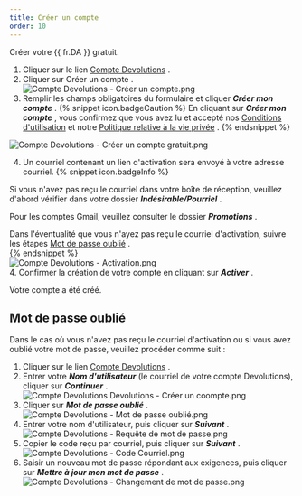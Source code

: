 ```yaml
---
title: Créer un compte
order: 10
---
```

Créer votre {{ fr.DA }} gratuit.  

1. Cliquer sur le lien [Compte Devolutions](https://portal.devolutions.com/) . 
1. Cliquer sur Créer un compte .  
![Compte Devolutions - Créer un compte.png](/img/fr/cloud/Cloud4015.png)
1. Remplir les champs obligatoires du formulaire et cliquer ***Créer mon compte*** . 
{% snippet icon.badgeCaution %} 
En cliquant sur ***Créer mon compte*** , vous confirmez que vous avez lu et accepté nos [Conditions d'utilisation](https://devolutions.net/fr/legal/online-services-terms) et notre [Politique relative à la vie privée](https://devolutions.net/fr/legal) . 
{% endsnippet %}  

![Compte Devolutions - Créer un compte gratuit.png](/img/fr/cloud/cloud4016.png)  

4. Un courriel contenant un lien d'activation sera envoyé à votre adresse courriel. 
{% snippet icon.badgeInfo %}

Si vous n'avez pas reçu le courriel dans votre boîte de réception, veuillez d'abord vérifier dans votre dossier ***Indésirable/Pourriel*** .  

Pour les comptes Gmail, veuillez consulter le dossier ***Promotions*** .  

Dans l'éventualité que vous n'ayez pas reçu le courriel d'activation, suivre les étapes <a href="#key">Mot de passe oublié</a> .  
{% endsnippet %}  
![Compte Devolutions - Activation.png](/img/fr/cloud/Cloud4021.png)  
4. Confirmer la création de votre compte en cliquant sur ***Activer*** . 

Votre compte a été créé.  

## Mot de passe oublié <a name="key"></a>

Dans le cas où vous n'avez pas reçu le courriel d'activation ou si vous avez oublié votre mot de passe, veuillez procéder comme suit :  

1. Cliquer sur le lien [Compte Devolutions](https://portal.devolutions.com/) . 
1. Entrer votre ***Nom d'utilisateur*** (le courriel de votre compte Devolutions), cliquer sur ***Continuer*** .  
![Compte Devolutions Devolutions - Créer un coompte.png](/img/fr/cloud/Cloud4015.png)
1. Cliquer sur ***Mot de passe oublié*** .  
![Compte Devolutions - Mot de passe oublié.png](/img/fr/cloud/Cloud4022.png)
1. Entrer votre nom d'utilisateur, puis cliquer sur ***Suivant*** .  
![Compte Devolutions - Requête de mot de passe.png](/img/fr/cloud/Cloud4023.png)
1. Copier le code reçu par courriel, puis cliquer sur ***Suivant*** .  
![Compte Devolutions - Code Courriel.png](/img/fr/cloud/Cloud4024.png)
1. Saisir un nouveau mot de passe répondant aux exigences, puis cliquer sur ***Mettre à jour mon mot de passe*** .  
![Compte Devolutions - Changement de mot de passe.png](/img/fr/cloud/Cloud4025.png)

